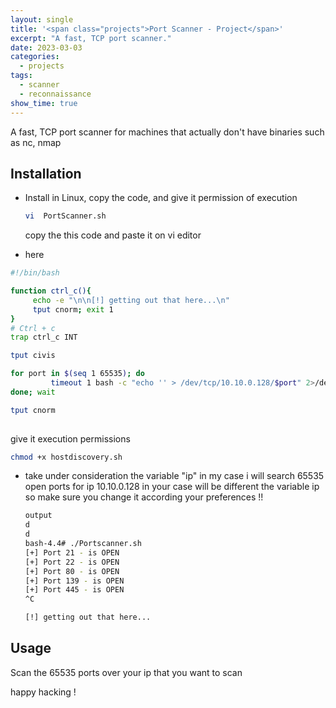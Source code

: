```yaml
---
layout: single
title: '<span class="projects">Port Scanner - Project</span>'
excerpt: "A fast, TCP port scanner."
date: 2023-03-03
categories:
  - projects
tags:  
  - scanner
  - reconnaissance
show_time: true
---
```


A fast, TCP port scanner for machines that actually don't have binaries such as nc, nmap


## Installation

* Install in Linux, copy the code, and give it permission of execution

  ```bash
  vi  PortScanner.sh
  ```

  copy the this code  and paste it on vi editor 

* here

```bash
#!/bin/bash

function ctrl_c(){
     echo -e "\n\n[!] getting out that here...\n"
     tput cnorm; exit 1
}
# Ctrl + c
trap ctrl_c INT 

tput civis

for port in $(seq 1 65535); do 
         timeout 1 bash -c "echo '' > /dev/tcp/10.10.0.128/$port" 2>/dev/null && echo "[+] Port $port - is OPEN" & 
done; wait 

tput cnorm
  
```

give it execution permissions 


  ```bash
  chmod +x hostdiscovery.sh
  ```

* take under consideration the variable "ip" in my case i will search 65535 open ports for ip 10.10.0.128 in your case will be different the variable ip so make sure you change it according your preferences  !!
  ```bash
  output
  d
  d
  bash-4.4# ./Portscanner.sh 
  [+] Port 21 - is OPEN
  [+] Port 22 - is OPEN
  [+] Port 80 - is OPEN
  [+] Port 139 - is OPEN
  [+] Port 445 - is OPEN
  ^C

  [!] getting out that here...
  ```



## Usage

Scan the 65535 ports over your ip that you want to scan


happy hacking !
